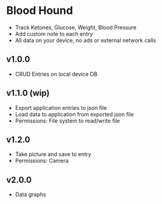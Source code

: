 # Blood Hound
- Track Ketones, Glucose, Weight, Blood Pressure
- Add custom note to each entry
- All data on your device, no ads or external network calls

## v1.0.0
- CRUD Entries on local device DB

## v1.1.0 (wip)
- Export application entries to json file
- Load data to application from exported json file
- Permissions: File system to read/write file

## v1.2.0
- Take picture and save to entry
- Permissions: Camera

## v2.0.0
- Data graphs
